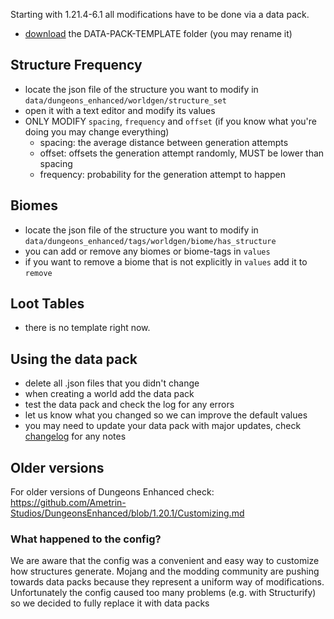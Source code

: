 Starting with 1.21.4-6.1 all modifications have to be done via a data pack.

- [download](https://download-directory.github.io/?url=https%3A%2F%2Fgithub.com%2FAmetrin-Studios%2FDungeonsEnhanced%2Ftree%2Fmaster%2FDATA-PACK-TEMPLATE) the DATA-PACK-TEMPLATE folder (you may rename it)

## Structure Frequency
- locate the json file of the structure you want to modify in `data/dungeons_enhanced/worldgen/structure_set`
- open it with a text editor and modify its values
- ONLY MODIFY `spacing`, `frequency` and `offset` (if you know what you're doing you may change everything)
  - spacing: the average distance between generation attempts
  - offset: offsets the generation attempt randomly, MUST be lower than spacing
  - frequency: probability for the generation attempt to happen

## Biomes
- locate the json file of the structure you want to modify in `data/dungeons_enhanced/tags/worldgen/biome/has_structure`
- you can add or remove any biomes or biome-tags in `values`
- if you want to remove a biome that is not explicitly in `values` add it to `remove`

## Loot Tables
- there is no template right now.

## Using the data pack
- delete all .json files that you didn't change
- when creating a world add the data pack
- test the data pack and check the log for any errors
- let us know what you changed so we can improve the default values
- you may need to update your data pack with major updates, check [changelog](https://github.com/Ametrin-Studios/DungeonsEnhanced/blob/master/changelog.md) for any notes

## Older versions
For older versions of Dungeons Enhanced check: https://github.com/Ametrin-Studios/DungeonsEnhanced/blob/1.20.1/Customizing.md

### What happened to the config?
We are aware that the config was a convenient and easy way to customize how structures generate.
Mojang and the modding community are pushing towards data packs because they represent a uniform way of modifications.
Unfortunately the config caused too many problems (e.g. with Structurify) so we decided to fully replace it with data packs
